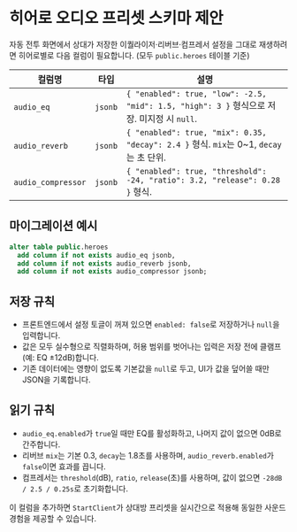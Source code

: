 # 히어로 오디오 프리셋 스키마 제안

자동 전투 화면에서 상대가 저장한 이퀄라이저·리버브·컴프레서 설정을 그대로 재생하려면
히어로별로 다음 컬럼이 필요합니다. (모두 `public.heroes` 테이블 기준)

| 컬럼명 | 타입 | 설명 |
| --- | --- | --- |
| `audio_eq` | `jsonb` | `{ "enabled": true, "low": -2.5, "mid": 1.5, "high": 3 }` 형식으로 저장. 미지정 시 `null`. |
| `audio_reverb` | `jsonb` | `{ "enabled": true, "mix": 0.35, "decay": 2.4 }` 형식. `mix`는 0~1, `decay`는 초 단위. |
| `audio_compressor` | `jsonb` | `{ "enabled": true, "threshold": -24, "ratio": 3.2, "release": 0.28 }` 형식. |

## 마이그레이션 예시
```sql
alter table public.heroes
  add column if not exists audio_eq jsonb,
  add column if not exists audio_reverb jsonb,
  add column if not exists audio_compressor jsonb;
```

## 저장 규칙
- 프론트엔드에서 설정 토글이 꺼져 있으면 `enabled: false`로 저장하거나 `null`을 입력합니다.
- 값은 모두 실수형으로 직렬화하며, 허용 범위를 벗어나는 입력은 저장 전에 클램프(예: EQ ±12dB)합니다.
- 기존 데이터에는 영향이 없도록 기본값을 `null`로 두고, UI가 값을 덮어쓸 때만 JSON을 기록합니다.

## 읽기 규칙
- `audio_eq.enabled`가 `true`일 때만 EQ를 활성화하고, 나머지 값이 없으면 0dB로 간주합니다.
- 리버브 `mix`는 기본 0.3, `decay`는 1.8초를 사용하며, `audio_reverb.enabled`가 `false`이면 효과를 끕니다.
- 컴프레서는 `threshold`(dB), `ratio`, `release`(초)를 사용하며, 값이 없으면 `-28dB / 2.5 / 0.25s`로 초기화합니다.

이 컬럼을 추가하면 `StartClient`가 상대방 프리셋을 실시간으로 적용해 동일한 사운드 경험을 제공할 수 있습니다.
